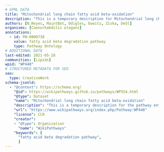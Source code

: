 ```yaml
---
# GPML DATA
title: "Mitochondrial long chain fatty acid beta-oxidation"
description: "This is a temporary description for Mitochondrial long chain fatty acid beta-oxidation"
authors: [N.Reyes, MaintBot, Ddigles, Eweitz, Ziska, DeSl]
organisms: [Caenorhabditis elegans]
annotations:
  - id: PW:0000738
    value: fatty acid beta degradation pathway
    type: Pathway Ontology
# ADDITIONAL DATA
last-edited: 2021-05-28
communities: [Lipids]
wpid: "WP448"
# STRUCTURED METADATA FOR SEO
seo:
  type: CreativeWork
schema-jsonld:
  - "@context": https://schema.org/
    "@id": https://wikipathways.github.io/pathways/WP554.html
    "@type": Dataset
    "name": "Mitochondrial long chain fatty acid beta-oxidation"
    "description": "This is a temporary description for the pathway entitled: Mitochondrial long chain fatty acid beta-oxidation"
    "url": "https://www.wikipathways.org/index.php/Pathway:WP448"
    "license": CC0
    "creator":
    - "@type": Organization
      "name": "WikiPathways"
    "keywords": [
      "fatty acid beta degradation pathway",
      ]
---
```

